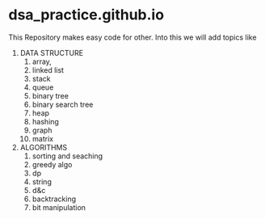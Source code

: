 # dsa_practice.github.io
This Repository makes easy code for other.
Into this we will add topics like 
1. DATA STRUCTURE
    1. array,
    2. linked list
    3. stack
    4. queue
    5. binary tree
    6. binary search tree
    7. heap 
    8. hashing 
    9. graph
    10. matrix
3. ALGORITHMS
    1. sorting and seaching
    2. greedy algo
    3. dp
    4. string
    5. d&c
    6. backtracking
    7. bit manipulation
  
  

